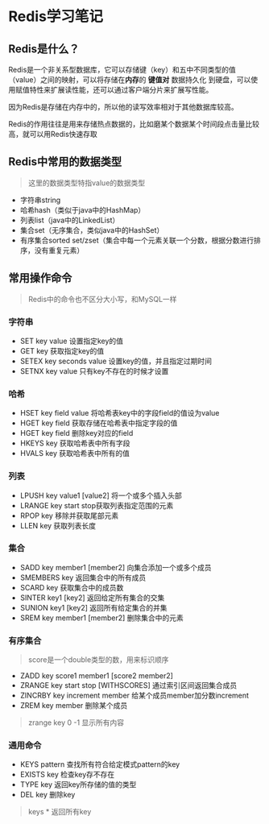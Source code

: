# Redis学习笔记

## Redis是什么？

Redis是一个非关系型数据库，它可以存储键（key）和五中不同类型的值（value）之间的映射，可以将存储在**内存**的 **键值对** 数据持久化 到硬盘，可以使用赋值特性来扩展读性能，还可以通过客户端分片来扩展写性能。

因为Redis是存储在内存中的，所以他的读写效率相对于其他数据库较高。

Redis的作用往往是用来存储热点数据的，比如磨某个数据某个时间段点击量比较高，就可以用Redis快速存取

## Redis中常用的数据类型

> 这里的数据类型特指value的数据类型

- 字符串string
- 哈希hash（类似于java中的HashMap）
- 列表list（java中的LinkedList）
- 集合set（无序集合，类似java中的HashSet）
- 有序集合sorted set/zset（集合中每一个元素关联一个分数，根据分数进行排序，没有重复元素）

## 常用操作命令

> Redis中的命令也不区分大小写，和MySQL一样

### 字符串

- SET key value 设置指定key的值
- GET key 获取指定key的值
- SETEX key seconds value 设置key的值，并且指定过期时间
- SETNX key value 只有key不存在的时候才设置

### 哈希

- HSET key field value 将哈希表key中的字段field的值设为value
- HGET key field 获取存储在哈希表中指定字段的值
- HGET key field 删除key对应的field
- HKEYS key 获取哈希表中所有字段
- HVALS key 获取哈希表中所有的值

### 列表

- LPUSH key value1 [value2] 将一个或多个插入头部
- LRANGE key start stop获取列表指定范围的元素
- RPOP key 移除并获取尾部元素
- LLEN key 获取列表长度

### 集合

- SADD key member1 [member2] 向集合添加一个或多个成员
- SMEMBERS key 返回集合中的所有成员
- SCARD key 获取集合中的成员数
- SINTER key1 [key2] 返回给定所有集合的交集
- SUNION key1 [key2] 返回所有给定集合的并集
- SREM key member1 [member2] 删除集合中的元素

### 有序集合

> score是一个double类型的数，用来标识顺序

- ZADD key score1 member1 [score2 member2]
- ZRANGE key start stop [WITHSCORES] 通过索引区间返回集合成员
- ZINCRBY key increment member 给某个成员member加分数increment
- ZREM key member 删除某个成员

> zrange key 0 -1 显示所有内容

### 通用命令

- KEYS pattern 查找所有符合给定模式pattern的key
- EXISTS key 检查key存不存在
- TYPE key 返回key所存储的值的类型
- DEL key 删除key

> keys * 返回所有key
